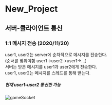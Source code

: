 # New_Project

## 서버-클라이언트 통신

### 1:1 메시지 전송 (2020/11/20)
user1, user2는 server에 순차적으로 메시지를 전송한다.<br>
(순서를 맞춰야함 user1->user2->user1->...)<br>
서버는 받은 메시지를 user1과 user2에게 전송한다.<br>
user1, user2는 메시지를 스레드를 통해 받는다.<br>
##### 현재 user1-user2 통신만 가능
![gameSocket](https://user-images.githubusercontent.com/53012696/99871069-06843980-2c1b-11eb-85ae-e165a8d1b189.gif)

